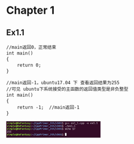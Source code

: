 
# Chapter 1

## Ex1.1

```
//main返回0，正常结束
int main()
{
    return 0;  
}
```

```
//main返回-1，ubuntu17.04 下 查看返回结果为255
//可见 ubuntu下系统接受的主函数的返回值类型是非负整型
int main()
{
    return -1;  //main返回-1
}
``` 
<img src="./picture/ex1_1.jpg" width = "50%" /> 
